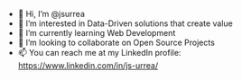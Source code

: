 - 👋 Hi, I’m @jsurrea
- 👀 I’m interested in Data-Driven solutions that create value
- 🌱 I’m currently learning Web Development
- 💞️ I’m looking to collaborate on Open Source Projects
- 📫 You can reach me at my LinkedIn profile: https://www.linkedin.com/in/js-urrea/

<!---
jsurrea/jsurrea is a ✨ special ✨ repository because its `README.md` (this file) appears on your GitHub profile.
You can click the Preview link to take a look at your changes.
--->
